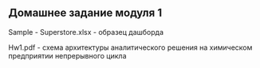 ## Домашнее задание модуля 1

Sample - Superstore.xlsx - образец дашборда


Hw1.pdf - схема архитектуры аналитического решения на химическом предприятии непрерывного цикла
